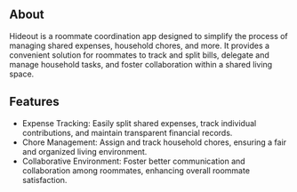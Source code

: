 ## About
Hideout is a roommate coordination app designed to simplify the process of managing shared expenses, household chores, and more. It provides a convenient solution for roommates to track and split bills, delegate and manage household tasks, and foster collaboration within a shared living space.

## Features
 - Expense Tracking: Easily split shared expenses, track individual contributions, and maintain transparent financial records.
 - Chore Management: Assign and track household chores, ensuring a fair and organized living environment.
 - Collaborative Environment: Foster better communication and collaboration among roommates, enhancing overall roommate satisfaction.



